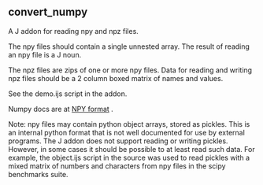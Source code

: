 ## convert_numpy

A J addon for reading npy and npz files.

The npy files should contain a single unnested array. The result of reading an npy file is a J noun.

The npz files are zips of one or more npy files. Data for reading and writing npz files should be a 2 column boxed matrix of names and values.

See the demo.ijs script in the addon.

Numpy docs are at [NPY format](https://numpy.org/doc/stable/reference/generated/numpy.lib.format.html) .

Note: npy files may contain python object arrays, stored as pickles. This is an internal python format that is not well documented for use by external programs. The J addon does not support reading or writing pickles. However, in some cases it should be possible to at least read such data. For example, the object.ijs script in the source was used to read pickles with a mixed matrix of numbers and characters from npy files in the scipy benchmarks suite.